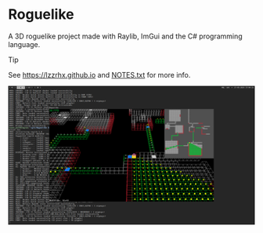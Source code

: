 # Roguelike

A 3D roguelike project made with Raylib, ImGui and the C# programming language.

> [!TIP]
> See <https://lzzrhx.github.io> and [NOTES.txt](NOTES.txt) for more info.

![screenshot](screenshots/screenshot_2024-05-27-190027.png?raw=true "screenshot")
